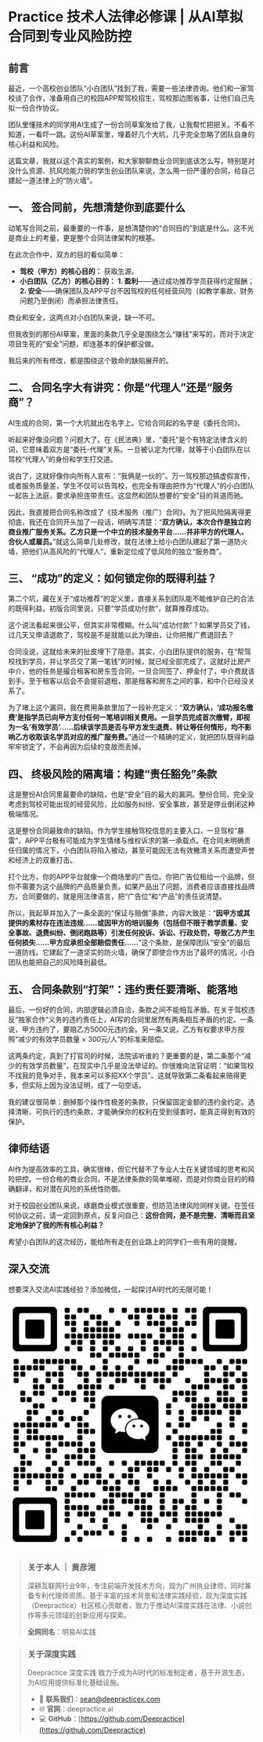 # Practice 技术人法律必修课 | 从AI草拟合同到专业风险防控

## **前言**

最近，一个高校创业团队“小白团队”找到了我，需要一些法律咨询。他们和一家驾校谈了合作，准备用自己的校园APP帮驾校招生，驾校那边图省事，让他们自己先拟一份合作协议。

团队里懂技术的同学用AI生成了一份合同草案发给了我，让我帮忙把把关。不看不知道，一看吓一跳。这份AI草案里，埋着好几个大坑，几乎完全忽略了团队自身的核心利益和风险。

这篇文章，我就以这个真实的案例，和大家聊聊商业合同到底该怎么写，特别是对没什么资源、抗风险能力弱的学生创业团队来说，怎么用一份严谨的合同，给自己建起一道法律上的“防火墙”。

## **一、 签合同前，先想清楚你到底要什么**

动笔写合同之前，最重要的一件事，是想清楚你的“合同目的”到底是什么。这不光是商业上的考量，更是整个合同法律架构的根基。

在此次合作中，双方的目的看似简单：
* **驾校（甲方）的核心目的：** 获取生源。
* **小白团队（乙方）的核心目的：**
**1. 盈利**——通过成功推荐学员获得约定报酬；
**2. 安全**——确保团队及APP平台不因驾校的任何经营风险（如教学事故、财务问题乃至倒闭）而承担法律责任。

商业和安全，这两点对小白团队来说，缺一不可。

但我收到的那份AI草案，里面的条款几乎全是围绕怎么“赚钱”来写的，而对于决定项目生死的“安全”问题，却连基本的保护都没做。

我后来的所有修改，都是围绕这个致命的缺陷展开的。

## **二、 合同名字大有讲究：你是“代理人”还是“服务商”？**

AI生成的合同，第一个大坑就出在名字上。它给合同起的名字是《委托合同》。

听起来好像没问题？问题大了。在《民法典》里，“委托”是个有特定法律含义的词，它意味着双方是“委托-代理”关系。一旦被认定为代理，就等于小白团队在以驾校“代理人”的身份和学生打交道。

说白了，这就好像你向所有人宣布：“我俩是一伙的”。万一驾校那边搞虚假宣传，或者服务质量差，学生不仅可以告驾校，也完全有理由把作为“代理人”的小白团队一起告上法庭，要求承担连带责任。这显然和团队想要的“安全”目的背道而驰。

因此，我直接把合同名称改成了《技术服务（推广）合同》。为了把风险隔离得更彻底，我还在合同开头加了一段话，明确写清楚：“**双方确认，本次合作是独立的商业推广服务关系。乙方只是一个中立的技术服务平台……并非甲方的代理人、合伙人或雇员。**”就这么简单几处修改，就在法律上给小白团队建起了第一道防火墙，把他们从高风险的“代理人”，重新定位成了低风险的独立“服务商”。

## **三、 “成功”的定义：如何锁定你的既得利益？**

第二个坑，藏在关于“成功推荐”的定义里，直接关系到团队能不能维护自己的合法的既得利益。初版合同里说，只要“学员成功付款”，就算推荐成功。

这个说法看起来很公平，但其实非常模糊。什么叫“成功付款”？如果学员交了钱，过几天又申请退款了，驾校是不是就能以此为理由，让你把推广费退回去？

合同没说，这就给未来的扯皮埋下了隐患。其实，小白团队提供的服务，在“帮驾校找到学员，并让学员交了第一笔钱”的时候，就已经全部完成了。这就好比房产中介，他的任务是撮合租客和房东签合同，一旦合同签了、押金付了，中介费就该到手。至于租客以后会不会提前退租，那是租客和房东之间的事，和中介已经没关系了。

为了堵上这个漏洞，我在费用条款里加了一段补充定义：“**双方确认，‘成功报名缴费’是指学员已向甲方支付任何一笔培训相关费用。一旦学员完成首次缴臂，即视为一名‘有效学员’……后续该学员是否与甲方发生退费、转让等任何情形，均不影响乙方收取该名学员对应的推广服务费。**”通过一个精确的定义，就把团队既得利益牢牢锁定了，不会再因为后续的变故而丢掉。

## **四、 终极风险的隔离墙：构建“责任豁免”条款**

这是整份AI合同里最要命的缺陷，也是“安全”目的最大的漏洞。整份合同，完全没考虑到驾校可能出现的经营风险，比如服务纠纷、安全事故，甚至是停业倒闭这种极端情况。

这是整份合同最致命的缺陷。作为学生接触驾校信息的主要入口，一旦驾校“暴雷”，APP平台极有可能成为学生情绪与维权诉求的第一承载点。在合同未明确责任归属的情况下，小白团队将陷入被动，甚至可能因无法有效撇清关系而遭受声誉和经济上的双重打击。

打个比方，你的APP平台就像一个商场里的广告位。你把广告位租给一个品牌，但你不需要为这个品牌的产品质量负责。如果产品出了问题，消费者应该直接找品牌方。合同要做的，就是用法律语言，把“广告位”和“产品”的责任说清楚。

所以，我起草并加入了一条全面的“保证与赔償”条款，内容大致是：“**因甲方或其提供的素材存在违法违规……或因甲方的培训服务（包括但不限于教学质量、安全事故、退费纠纷、倒闭跑路等）引发任何投诉、诉讼、行政处罚，导致乙方产生任何损失……甲方应承担全部赔偿责任……**”这个条款，是保障团队“安全”的最后一道防线。它建起了一道坚实的防火墙，确保了即使合作方出了最坏的情况，小白团队也能把自己的风险降到最低。

## **五、 合同条款别“打架”：违约责任要清晰、能落地**

最后，一份好的合同，内部逻辑必须自洽，条款之间不能相互矛盾。在关于驾校违反“独家合作”义务的违约责任上，AI写的合同里居然有两条相互矛盾的约定。一条说，甲方违约了，要赔乙方5000元违约金。另一条又说，乙方有权要求甲方按照“减少的有效学员数量 × 300元/人”的标准来赔偿。

这两条约定，真到了打官司的时候，法院该听谁的？更重要的是，第二条那个“减少的有效学员数量”，在现实中几乎是没法举证的。你很难向法官证明：“如果驾校不找我的竞争对手，我本来可以多招XX个学员”。这就导致第二条看起来赔得更多，但实际上因为没法证明，成了一句空话。

我的建议很简单：删掉那个操作性极差的条款，只保留固定金额的违约金约定。选择清晰、可执行的违约条款，才能确保你的权利在受到侵害时，能真正得到有效的保护。

## **律师结语**

AI作为提高效率的工具，确实很棒，但它代替不了专业人士在关键领域的思考和风险把控。一份合格的商业合同，不是法律条款的简单堆砌，而是对你商业目的的精确翻译，和对潜在风险的系统性防御。

对于校园创业团队来说，琢磨商业模式很重要，但防范法律风险同样关键。在签任何协议之前，请一定回到原点，反复问自己：**这份合同，是不是完整、清晰而且坚定地保护了我的所有核心利益？**

希望小白团队的这次经历，能给所有走在创业路上的同学们一些有用的提醒。



## 深入交流

想要深入交流AI实践经验？添加微信，一起探讨AI时代的无限可能！

![微信二维码](assets/二维码.jpg)

> ### 关于本人 ｜ 黄彦湘
> 深耕互联网行业9年，专注前端开发技术方向，现为广州执业律师，同时兼备专利代理师资质。基于丰富的技术背景和法律实践经验，现为深度实践（Deepractice）社区核心贡献者，致力于推动AI深度实践在法律、小说创作等多元领域的创新应用与探索。
>
> **全网同名**：明易AI实践

> ### 关于深度实践
> Deepractice 深度实践 致力于成为AI时代的标准制定者，基于开源生态，为AI应用提供标准化基础设施。
> * 📧 **联系我们**：sean@deepracticex.com
> * 🌐 **官网**：deepractice.ai
> * 💻 **GitHub**：[https://github.com/Deepractice](https://github.com/Deepractice)
